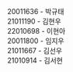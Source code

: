 20011636 - 박규태  
21011190 - 김현우  
22010698 - 이현아  
20011800 - 임지우  
21011667 - 김선우  
21010914 - 김서현  
